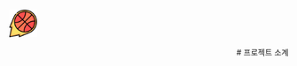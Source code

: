 <img src="/src/main/webapp/resources/img/icon/logo.png"  width="50px" height="50px"></img> 
<div style="text-align: right"> # 프로젝트 소계 </div>
